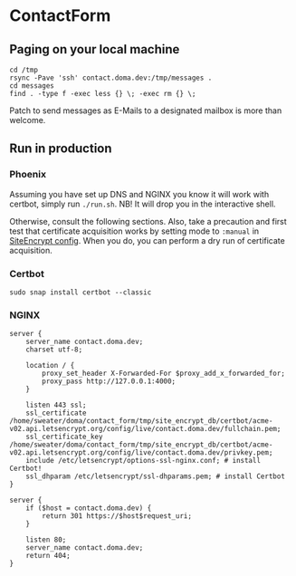 # ContactForm

## Paging on your local machine

```
cd /tmp
rsync -Pave 'ssh' contact.doma.dev:/tmp/messages .
cd messages
find . -type f -exec less {} \; -exec rm {} \;
```

Patch to send messages as E-Mails to a designated mailbox is more than welcome.

## Run in production

### Phoenix

Assuming you have set up DNS and NGINX you know it will work with certbot, simply run `./run.sh`. NB! It will drop you in the interactive shell.

Otherwise, consult the following sections.
Also, take a precaution and first test that certificate acquisition works by setting mode to `:manual` in [SiteEncrypt config](https://hexdocs.pm/site_encrypt/0.4.2/SiteEncrypt.html#configure/1-options).
When you do, you can perform a dry run of certificate acquisition.

### Certbot

```
sudo snap install certbot --classic
```

### NGINX

```
server {
	server_name contact.doma.dev;
	charset utf-8;

	location / {
		proxy_set_header X-Forwarded-For $proxy_add_x_forwarded_for;
		proxy_pass http://127.0.0.1:4000;
	}

	listen 443 ssl;
	ssl_certificate /home/sweater/doma/contact_form/tmp/site_encrypt_db/certbot/acme-v02.api.letsencrypt.org/config/live/contact.doma.dev/fullchain.pem;
	ssl_certificate_key /home/sweater/doma/contact_form/tmp/site_encrypt_db/certbot/acme-v02.api.letsencrypt.org/config/live/contact.doma.dev/privkey.pem;
	include /etc/letsencrypt/options-ssl-nginx.conf; # install Certbot!
	ssl_dhparam /etc/letsencrypt/ssl-dhparams.pem; # install Certbot
}

server {
	if ($host = contact.doma.dev) {
		return 301 https://$host$request_uri;
	} 

	listen 80;
	server_name contact.doma.dev;
	return 404;
}
```
